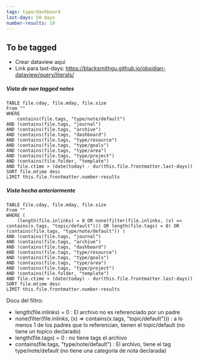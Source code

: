 ```yaml
---
tags: type/dashboard
last-days: 50 days
number-results: 10
---
```

## To be tagged

* Crear dataview aquí
* Link para last-days: https://blacksmithgu.github.io/obsidian-dataview/query/literals/

##### Vista de non tagged notes
```dataview
TABLE file.cday, file.mday, file.size
From "" 
WHERE    
	contains(file.tags, "type/note/default") 
AND !contains(file.tags, "journal")
AND !contains(file.tags, "archive")
AND !contains(file.tags, "dashboard")
AND !contains(file.tags, "type/resource")
AND !contains(file.tags, "type/goals")
AND !contains(file.tags, "type/area")
AND !contains(file.tags, "type/project")
AND !contains(file.folder, "template")
AND file.ctime > (date(today) - dur(this.file.frontmatter.last-days))
SORT file.mtime desc
LIMIT this.file.frontmatter.number-results
```

##### Vista hecha anteriormente
```dataview
TABLE file.cday, file.mday, file.size
From "" 
WHERE (   
	(length(file.inlinks) = 0 OR none(filter(file.inlinks, (x) => contains(x.tags, "topic/default"))) OR length(file.tags) = 0) OR (contains(file.tags, "type/note/default")) )
AND !contains(file.tags, "journal")
AND !contains(file.tags, "archive")
AND !contains(file.tags, "dashboard")
AND !contains(file.tags, "type/resource")
AND !contains(file.tags, "type/goals")
AND !contains(file.tags, "type/area")
AND !contains(file.tags, "type/project")
AND !contains(file.folder, "template")
AND file.ctime > (date(today) - dur(this.file.frontmatter.last-days))
SORT file.mtime desc
LIMIT this.file.frontmatter.number-results
```

Docu del filtro:
* length(file.inlinks) = 0 : El archivo no es referenciado por un padre 
* none(filter(file.inlinks, (x) => contains(x.tags, "topic/default"))) : a lo menos 1 de los padres que lo referencian, tienen el topic/default (no tiene un topico declarado) 
* length(file.tags) = 0 : no tiene tags el archivo
* contains(file.tags, "type/note/default") : El archivo, tiene el tag type/note/default (no tiene una categoría de nota declarada)
